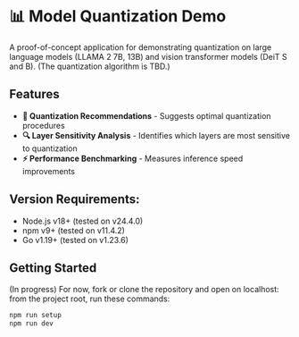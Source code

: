 # 📊 Model Quantization Demo

A proof-of-concept application for demonstrating quantization on large language models (LLAMA 2 7B, 13B) and vision transformer models (DeiT S and B). (The quantization algorithm is TBD.)

## Features

- **🎯 Quantization Recommendations** - Suggests optimal quantization procedures
- **🔍 Layer Sensitivity Analysis** - Identifies which layers are most sensitive to quantization
- **⚡ Performance Benchmarking** - Measures inference speed improvements

## Version Requirements:

- Node.js v18+ (tested on v24.4.0)
- npm v9+ (tested on v11.4.2)  
- Go v1.19+ (tested on v1.23.6)

## Getting Started

(In progress) For now, fork or clone the repository and open on localhost: from the project root, run these commands:

```bash
npm run setup
npm run dev
```
